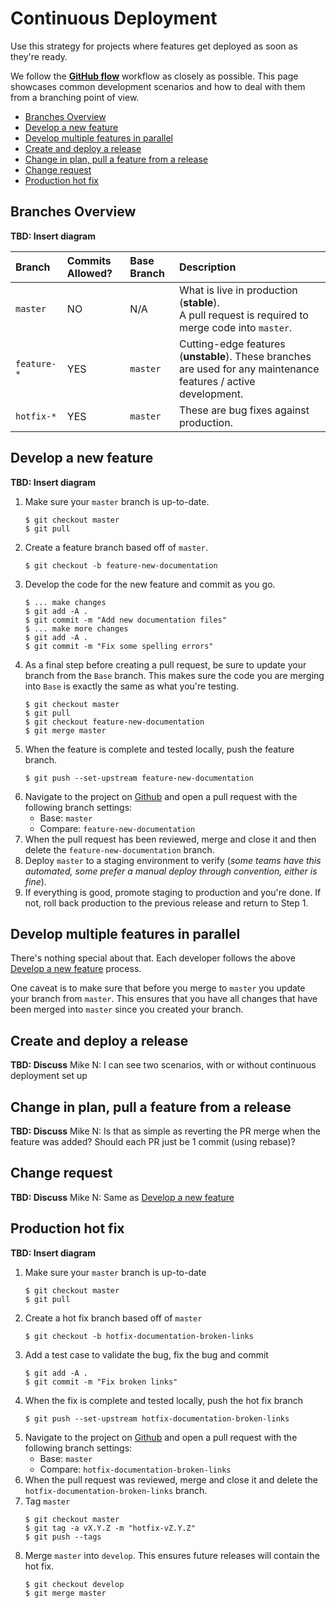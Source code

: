 # Continuous Deployment

Use this strategy for projects where features get deployed as soon as they're ready.

We follow the [**GitHub flow**](https://guides.github.com/introduction/flow/) workflow as closely as possible. This page showcases common development scenarios and how to deal with them from a branching point of view.

- [Branches Overview](#branches-overview)
- [Develop a new feature](#develop-a-new-feature)
- [Develop multiple features in parallel](#develop-multiple-features-in-parallel)
- [Create and deploy a release](#create-and-deploy-a-release)
- [Change in plan, pull a feature from a release](#change-in-plan-pull-a-feature-from-a-release)
- [Change request](#change-request)
- [Production hot fix](#production-hot-fix)

## Branches Overview

**TBD: Insert diagram**

| Branch           | Commits Allowed? | Base Branch      | Description    |
| :----------------|:-----------------|:-----------------|:---------------|
| `master`         | NO               | N/A              | What is live in production (**stable**).<br/>A pull request is required to merge code into `master`. |
| `feature-*`      | YES              | `master`        | Cutting-edge features (**unstable**). These branches are used for any maintenance features / active development. |
| `hotfix-*`       | YES              | `master`         | These are bug fixes against production.<br/> |

## Develop a new feature

**TBD: Insert diagram**

1. Make sure your `master` branch is up-to-date.
   ```
   $ git checkout master
   $ git pull
   ```
1. Create a feature branch based off of `master`.
   ```
   $ git checkout -b feature-new-documentation
   ```
1. Develop the code for the new feature and commit as you go.
   ```
   $ ... make changes
   $ git add -A .
   $ git commit -m "Add new documentation files"
   $ ... make more changes
   $ git add -A .
   $ git commit -m "Fix some spelling errors"
   ```
1. As a final step before creating a pull request, be sure to update your branch from the `Base` branch. This makes sure the code you are merging into `Base` is exactly the same as what you're testing.
   ```
   $ git checkout master
   $ git pull
   $ git checkout feature-new-documentation
   $ git merge master
   ```
1. When the feature is complete and tested locally, push the feature branch.
   ```
   $ git push --set-upstream feature-new-documentation
   ```
1. Navigate to the project on [Github](www.github.com) and open a pull request with the following branch settings:
   * Base: `master`
   * Compare: `feature-new-documentation`
1. When the pull request has been reviewed, merge and close it and then delete the `feature-new-documentation` branch.
1. Deploy `master` to a staging environment to verify (_some teams have this automated, some prefer a manual deploy through convention, either is fine_).
1. If everything is good, promote staging to production and you're done. If not, roll back production to the previous release and return to Step 1.

## Develop multiple features in parallel

There's nothing special about that. Each developer follows the above [Develop a new feature](#develop-a-new-feature) process.

One caveat is to make sure that before you merge to `master` you update your branch from `master`. This ensures that you have all changes that have been merged into `master` since you created your branch.

## Create and deploy a release

**TBD: Discuss**
Mike N: I can see two scenarios, with or without continuous deployment set up

## Change in plan, pull a feature from a release

**TBD: Discuss**
Mike N: Is that as simple as reverting the PR merge when the feature was added? Should each PR just be 1 commit (using rebase)?

## Change request

**TBD: Discuss**
Mike N: Same as [Develop a new feature](#develop-a-new-feature)

## Production hot fix

**TBD: Insert diagram**

1. Make sure your `master` branch is up-to-date
   ```
   $ git checkout master
   $ git pull
   ```
1. Create a hot fix branch based off of `master`
   ```
   $ git checkout -b hotfix-documentation-broken-links
   ```
1. Add a test case to validate the bug, fix the bug and commit
   ```
   $ git add -A .
   $ git commit -m "Fix broken links"
   ```
1. When the fix is complete and tested locally, push the hot fix branch
   ```
   $ git push --set-upstream hotfix-documentation-broken-links
   ```
1. Navigate to the project on [Github](www.github.com) and open a pull request with the following branch settings:
   * Base: `master`
   * Compare: `hotfix-documentation-broken-links`
1. When the pull request was reviewed, merge and close it and delete the `hotfix-documentation-broken-links` branch.
1. Tag `master`
   ```
   $ git checkout master
   $ git tag -a vX.Y.Z -m "hotfix-vZ.Y.Z"
   $ git push --tags
   ```
1. Merge `master` into `develop`. This ensures future releases will contain the hot fix.
   ```
   $ git checkout develop
   $ git merge master
   ```
